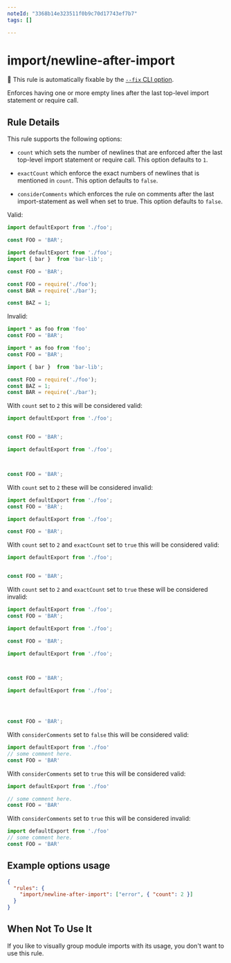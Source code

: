 ```yaml
---
noteId: "3368b14e323511f0b9c70d17743ef7b7"
tags: []

---
```


# import/newline-after-import

🔧 This rule is automatically fixable by the [`--fix` CLI option](https://eslint.org/docs/latest/user-guide/command-line-interface#--fix).

<!-- end auto-generated rule header -->

Enforces having one or more empty lines after the last top-level import statement or require call.

## Rule Details

This rule supports the following options:

 - `count` which sets the number of newlines that are enforced after the last top-level import statement or require call. This option defaults to `1`.

 - `exactCount` which enforce the exact numbers of newlines that is mentioned in `count`. This option defaults to `false`.

 - `considerComments` which enforces the rule on comments after the last import-statement as well when set to true. This option defaults to `false`.

Valid:

```js
import defaultExport from './foo';

const FOO = 'BAR';
```

```js
import defaultExport from './foo';
import { bar }  from 'bar-lib';

const FOO = 'BAR';
```

```js
const FOO = require('./foo');
const BAR = require('./bar');

const BAZ = 1;
```

Invalid:

```js
import * as foo from 'foo'
const FOO = 'BAR';
```

```js
import * as foo from 'foo';
const FOO = 'BAR';

import { bar }  from 'bar-lib';
```

```js
const FOO = require('./foo');
const BAZ = 1;
const BAR = require('./bar');
```

With `count` set to `2` this will be considered valid:

```js
import defaultExport from './foo';


const FOO = 'BAR';
```

```js
import defaultExport from './foo';



const FOO = 'BAR';
```

With `count` set to `2` these will be considered invalid:

```js
import defaultExport from './foo';
const FOO = 'BAR';
```

```js
import defaultExport from './foo';

const FOO = 'BAR';
```

With `count` set to `2` and `exactCount` set to `true` this will be considered valid:

```js
import defaultExport from './foo';


const FOO = 'BAR';
```

With `count` set to `2` and `exactCount` set to `true` these will be considered invalid:

```js
import defaultExport from './foo';
const FOO = 'BAR';
```

```js
import defaultExport from './foo';

const FOO = 'BAR';
```

```js
import defaultExport from './foo';



const FOO = 'BAR';
```

```js
import defaultExport from './foo';




const FOO = 'BAR';
```

With `considerComments` set to `false` this will be considered valid:

```js
import defaultExport from './foo'
// some comment here.
const FOO = 'BAR'
```

With `considerComments` set to `true` this will be considered valid:

```js
import defaultExport from './foo'

// some comment here.
const FOO = 'BAR'
```

With `considerComments` set to `true` this will be considered invalid:

```js
import defaultExport from './foo'
// some comment here.
const FOO = 'BAR'
```

## Example options usage

```json
{
  "rules": {
    "import/newline-after-import": ["error", { "count": 2 }]
  }
}
```

## When Not To Use It

If you like to visually group module imports with its usage, you don't want to use this rule.
